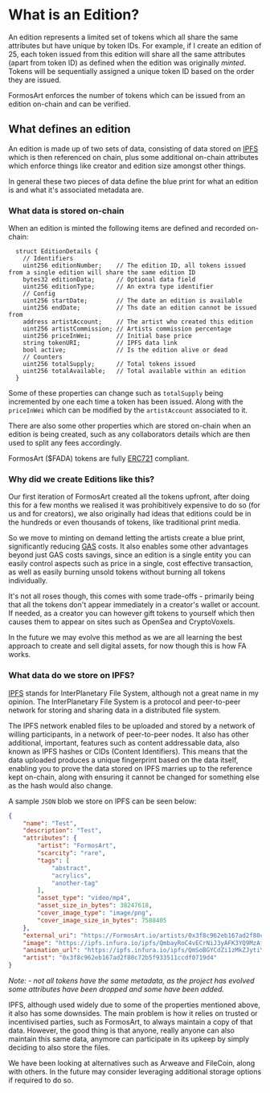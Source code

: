 # What is an Edition?

An edition represents a limited set of tokens which all share the same attributes but have unique by token IDs. 
For example, if I create an edition of 25, each token issued from this edition will share all the same attributes (apart from token ID)
as defined when the edition was originally *minted*. Tokens will be sequentially assigned a unique token ID 
based on the order they are issued.

FormosArt enforces the number of tokens which can be issued from an edition on-chain and can be verified. 

## What defines an edition

An edition is made up of two sets of data, consisting of data stored on [IPFS](https://ipfs.io/) which is then referenced on chain, 
plus some additional on-chain attributes which enforce things like creator and edition size amongst other things.

In general these two pieces of data define the blue print for what an edition is and what it's associated metadata are.

### What data is stored on-chain

When an edition is minted the following items are defined and recorded on-chain:

```solidity
  struct EditionDetails {
    // Identifiers
    uint256 editionNumber;    // The edition ID, all tokens issued from a single edition will share the same edition ID
    bytes32 editionData;      // Optional data field
    uint256 editionType;      // An extra type identifier
    // Config
    uint256 startDate;        // The date an edition is available
    uint256 endDate;          // Ths date an edition cannot be issued from
    address artistAccount;    // The artist who created this edition
    uint256 artistCommission; // Artists commission percentage
    uint256 priceInWei;       // Initial base price
    string tokenURI;          // IPFS data link
    bool active;              // Is the edition alive or dead
    // Counters
    uint256 totalSupply;      // Total tokens issued
    uint256 totalAvailable;   // Total available within an edition
  }
```

Some of these properties can change such as `totalSupply` being incremented by one each time a token has been issued. 
Along with the `priceInWei` which can be modified by the `artistAccount` associated to it.

There are also some other properties which are stored on-chain when an edition is being created, such as any collaborators 
details which are then used to split any fees accordingly.

FormosArt ($FADA) tokens are fully [ERC721](http://erc721.org/) compliant.

### Why did we create Editions like this?

Our first iteration of FormosArt created all the tokens upfront, after doing this for a few months we realised it was prohibitively 
expensive to do so (for us and for creators), we also originally had ideas that editions could be in the hundreds or even thousands of tokens, 
like traditional print media.

So we move to minting on demand letting the artists create a blue print, significantly reducing [GAS](https://kb.myetherwallet.com/en/transactions/what-is-gas/) costs. It also
enables some other advantages beyond just GAS costs savings, since an edition is a single entity you can easily control
aspects such as price in a single, cost effective transaction, as well as easily burning unsold tokens without burning 
all tokens individually.

It's not all roses though, this comes with some trade-offs - primarily being that all the tokens don't appear immediately in a creator's wallet or account. 
If needed, as a creator you can however gift tokens to yourself which then causes them to appear on sites such as OpenSea and CryptoVoxels. 

In the future we may evolve this method as we are all learning the best approach to create and sell digital assets, for now though this is how FA works. 

### What data do we store on IPFS?

[IPFS](https://ipfs.io/) stands for InterPlanetary File System, although not a great name in my opinion.
The InterPlanetary File System is a protocol and peer-to-peer network for storing and sharing data in a distributed file system.

The IPFS network enabled files to be uploaded and stored by a network of willing participants, in a network of peer-to-peer nodes.
It also has other additional, important, features such as content addressable data, also known as IPFS hashes or CIDs (Content Identifiers). 
This means that the data uploaded produces a unique fingerprint based on the data itself, enabling you to prove the data stored on IPFS marries 
up to the reference kept on-chain, along with ensuring it cannot be changed for something else as the hash would also change.

A sample `JSON` blob we store on IPFS can be seen below:

```json
{
    "name": "Test",
    "description": "Test",
    "attributes": {
        "artist": "FormosArt",
        "scarcity": "rare",
        "tags": [
            "abstract",
            "acrylics",
            "another-tag"
        ],
        "asset_type": "video/mp4",
        "asset_size_in_bytes": 38247618,
        "cover_image_type": "image/png",
        "cover_image_size_in_bytes": 7588405
    },
    "external_uri": "https://FormosArt.io/artists/0x3f8c962eb167ad2f80c72b5f933511ccdf0719d4",
    "image": "https://ipfs.infura.io/ipfs/QmbayRoC4vECrNiJ3yAFK3YQ9MzAfhKgpAspNLRSBc8ZeV/asset.png",
    "animation_url": "https://ipfs.infura.io/ipfs/QmSoBGYCdZi1zMkZJytiYbyCG3dPKaG4fJmyQzAKihKfW3/asset.mp4",
    "artist": "0x3f8c962eb167ad2f80c72b5f933511ccdf0719d4"
}
```

_Note: - not all tokens have the same metadata, as the project has evolved some attributes have been dropped and some have been added._ 

IPFS, although used widely due to some of the properties mentioned above, it also has some downsides.
The main problem is how it relies on trusted or incentivised parties, such as FormosArt, to always maintain a copy of that data. 
However, the good thing is that anyone, really anyone can also maintain this same data, anymore can participate in its
upkeep by simply deciding to also store the files.
 
We have been looking at alternatives such as Arweave and FileCoin, along with others.
In the future may consider leveraging additional storage options if required to do so.  
